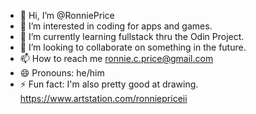 - 👋 Hi, I’m @RonniePrice
- 👀 I’m interested in coding for apps and games.
- 🌱 I’m currently learning fullstack thru the Odin Project.
- 💞️ I’m looking to collaborate on something in the future.
- 📫 How to reach me ronnie.c.price@gmail.com
- 😄 Pronouns: he/him
- ⚡ Fun fact: I'm also pretty good at drawing. https://www.artstation.com/ronniepriceii

<!---
RonniePrice/RonniePrice is a ✨ special ✨ repository because its `README.md` (this file) appears on your GitHub profile.
You can click the Preview link to take a look at your changes.
--->

